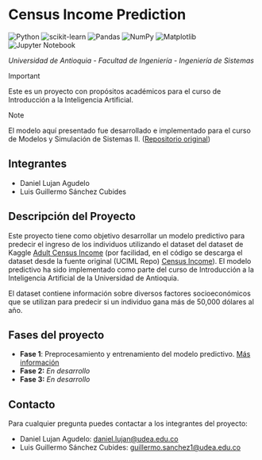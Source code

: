 # Census Income Prediction

![Python](https://img.shields.io/badge/python-3670A0?style=for-the-badge&logo=python&logoColor=ffdd54) ![scikit-learn](https://img.shields.io/badge/scikit--learn-%23F7931E.svg?style=for-the-badge&logo=scikit-learn&logoColor=white) ![Pandas](https://img.shields.io/badge/pandas-%23150458.svg?style=for-the-badge&logo=pandas&logoColor=white) ![NumPy](https://img.shields.io/badge/numpy-%23013243.svg?style=for-the-badge&logo=numpy&logoColor=white) ![Matplotlib](https://img.shields.io/badge/Matplotlib-%23ffffff.svg?style=for-the-badge&logo=Matplotlib&logoColor=black) ![Jupyter Notebook](https://img.shields.io/badge/jupyter-%23FA0F00.svg?style=for-the-badge&logo=jupyter&logoColor=white)

_Universidad de Antioquia - Facultad de Ingeniería - Ingeniería de Sistemas_

> [!IMPORTANT]  
> Este es un proyecto con propósitos académicos para el curso de Introducción a la Inteligencia Artificial.

> [!NOTE]  
> El modelo aquí presentado fue desarrollado e implementado para el curso de Modelos y Simulación de Sistemas II. ([Repositorio original](https://github.com/daniel-lujan/income-prediction))

## **Integrantes**

- Daniel Lujan Agudelo
- Luis Guillermo Sánchez Cubides

## **Descripción del Proyecto**

Este proyecto tiene como objetivo desarrollar un modelo predictivo para predecir el ingreso de los individuos utilizando el dataset del dataset de Kaggle [Adult Census Income](https://www.kaggle.com/datasets/uciml/adult-census-income) (por facilidad, en el código se descarga el dataset desde la fuente original (UCIML Repo) [Census Income](https://archive.ics.uci.edu/dataset/20/census+income)). El modelo predictivo ha sido implementado como parte del curso de Introducción a la Inteligencia Artificial de la Universidad de Antioquia.

El dataset contiene información sobre diversos factores socioeconómicos que se utilizan para predecir si un individuo gana más de 50,000 dólares al año.

## **Fases del proyecto**

- **Fase 1**: Preprocesamiento y entrenamiento del modelo predictivo. [Más información](https://github.com/daniel-lujan/intro-ia-project/tree/main/fase-1)
- **Fase 2:** _En desarrollo_
- **Fase 3:** _En desarrollo_

## **Contacto**

Para cualquier pregunta puedes contactar a los integrantes del proyecto:

- Daniel Lujan Agudelo: [daniel.lujan@udea.edu.co](mailto:daniel.lujan@udea.edu.co)
- Luis Guillermo Sánchez Cubides: [guillermo.sanchez1@udea.edu.co](mailto:guillermo.sanchez1@udea.edu.co)
